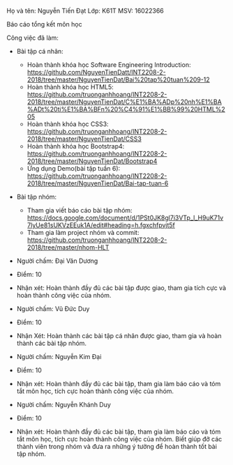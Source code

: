 Họ và tên: Nguyễn Tiến Đạt
Lớp: K61T
MSV: 16022366

Báo cáo tổng kết môn học

Công việc đã làm:

* Bài tập cá nhân:
	- Hoàn thành khóa học Software Engineering Introduction: https://github.com/NguyenTienDatt/INT2208-2-2018/tree/master/NguyenTienDat/Bai%20tap%20tuan%209-12
	- Hoàn thành khóa học HTML5: https://github.com/truonganhhoang/INT2208-2-2018/tree/master/NguyenTienDat/C%E1%BA%ADp%20nh%E1%BA%ADt%20ti%E1%BA%BFn%20%C4%91%E1%BB%99%20HTML%205
	- Hoàn thành khóa học CSS3: https://github.com/truonganhhoang/INT2208-2-2018/tree/master/NguyenTienDat/CSS3
	- Hoàn thành khóa học Bootstrap4: https://github.com/truonganhhoang/INT2208-2-2018/tree/master/NguyenTienDat/Bootstrap4
	- Ứng dụng Demo(bài tập tuần 6): https://github.com/truonganhhoang/INT2208-2-2018/tree/master/NguyenTienDat/Bai-tap-tuan-6  
* Bài tập nhóm:
	- Tham gia viết báo cáo bài tập nhóm: https://docs.google.com/document/d/1PSt0JK8gl7i3VTp_l_H9uK71v7lyUe81sUKVzEEuk1A/edit#heading=h.fgxchfpvjt5f
	- Tham gia làm project nhóm và commit: https://github.com/truonganhhoang/INT2208-2-2018/tree/master/nhom-HLT

* Người chấm: Đại Văn Dương
* Điểm: 10
* Nhận xét: Hoàn thành đầy đủ các bài tập được giao, tham gia tích cực và hoàn thành công việc của nhóm.
* Người chấm: Vũ Đức Duy
* Điểm: 10
* Nhận Xét: Hoàn thành các bài tập cá nhân được giao, tham gia và hoàn thành các bài tập nhóm.

* Người chấm: Nguyễn Kim Đại
* Điểm: 10
* Nhận xét: Hoàn thành đầy đủ các bài tập, tham gia làm báo cáo và tóm tắt môn học, tích cực hoàn thành công việc của nhóm.

* Người chấm: Nguyễn Khánh Duy
* Điểm: 10
* Nhận xét: Hoàn thành đầy đủ các bài tập, tham gia làm báo cáo và tóm tắt môn học, tích cực hoàn thành công việc của nhóm. Biết giúp đỡ các thành viên trong nhóm và đưa ra những ý tưởng để hoàn thành tốt bài tập nhóm.

